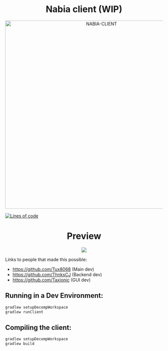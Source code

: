 <center> <h1>Nabia client (WIP)</h1> </center>

<p align="center">
  <img src="https://img.cjstevenson.com/images/2022/02/01/nabia-2.png" width="600" height="600" alt="NABIA-CLIENT">
</p>

[![Lines of code](https://img.shields.io/tokei/lines/github/moomooooo/postman?color=79C1FF&style=flat-square)](https://github.com/Tux8068/Nabia-client/tree/master/src/main/java/me/client/nabia)

<center><h1>Preview</h1></center>

<p align="center">
  <img src="https://i.imgur.com/5H0Nzx7.png">
</p>

Links to people that made this possible:
- https://github.com/Tux8068  (Main dev)
- https://github.com/ThnksCJ  (Backend dev)
- https://github.com/Taxionic (GUI dev)

## Running in a Dev Environment:
```gradle
gradlew setupDecompWorkspace
gradlew runClient
```

## Compiling the client:
```gradle
gradlew setupDecompWorkspace
gradlew build
```

